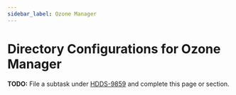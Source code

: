 ```yaml
---
sidebar_label: Ozone Manager
---
```


# Directory Configurations for Ozone Manager

**TODO:** File a subtask under [HDDS-9859](https://issues.apache.org/jira/browse/HDDS-9859) and complete this page or section.
